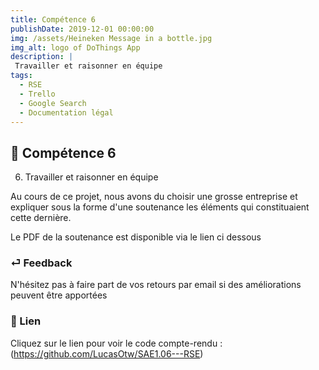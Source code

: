 ```yaml
---
title: Compétence 6
publishDate: 2019-12-01 00:00:00
img: /assets/Heineken Message in a bottle.jpg
img_alt: logo of DoThings App
description: |
 Travailler et raisonner en équipe
tags:
  - RSE
  - Trello
  - Google Search
  - Documentation légal
---
```


## 🎉 Compétence 6

6) Travailler et raisonner en équipe
> 

Au cours de ce projet, nous avons du choisir une grosse entreprise et expliquer sous la forme d'une soutenance les éléments qui constituaient cette dernière.

Le PDF de la soutenance est disponible via le lien ci dessous




### ⏎ Feedback 

N'hésitez pas à faire part de vos retours par email si des améliorations peuvent être apportées

### 🔗 Lien


Cliquez sur le lien pour voir le code compte-rendu :(https://github.com/LucasOtw/SAE1.06---RSE)






